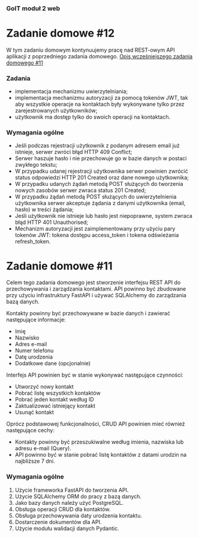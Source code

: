 ### GoIT moduł 2 web 
# Zadanie domowe #12 

W tym zadaniu domowym kontynuujemy pracę nad REST-owym API aplikacji z poprzedniego zadania domowego. [Opis wcześniejszego zadania domowego #11](#zadanie-domowe-11)

### Zadania
* implementacja mechanizmu uwierzytelniania;
* implementacja mechanizmu autoryzacji za pomocą tokenów JWT, tak aby wszystkie operacje na kontaktach były wykonywane tylko przez zarejestrowanych użytkowników;
* użytkownik ma dostęp tylko do swoich operacji na kontaktach.

### Wymagania ogólne
* Jeśli podczas rejestracji użytkownik z podanym adresem email już istnieje, serwer zwróci błąd HTTP 409 Conflict;
* Serwer haszuje hasło i nie przechowuje go w bazie danych w postaci zwykłego tekstu;
* W przypadku udanej rejestracji użytkownika serwer powinien zwrócić status odpowiedzi HTTP 201 Created oraz dane nowego użytkownika;
* W przypadku udanych żądań metodą POST służących do tworzenia nowych zasobów serwer zwraca status 201 Created;
* W przypadku żądań metodą POST służących do uwierzytelnienia użytkownika serwer akceptuje żądania z danymi użytkownika (email, hasło) w treści żądania;
* Jeśli użytkownik nie istnieje lub hasło jest niepoprawne, system zwraca błąd HTTP 401 Unauthorised;
* Mechanizm autoryzacji jest zaimplementowany przy użyciu pary tokenów JWT: tokena dostępu access_token i tokena odświeżania refresh_token.


  
# Zadanie domowe #11

Celem tego zadania domowego jest stworzenie interfejsu REST API do przechowywania i zarządzania kontaktami. API powinno być zbudowane przy użyciu infrastruktury FastAPI i używać SQLAlchemy do zarządzania bazą danych.

Kontakty powinny być przechowywane w bazie danych i zawierać następujące informacje:
* Imię
* Nazwisko
* Adres e-mail
* Numer telefonu
* Datę urodzenia
* Dodatkowe dane (opcjonalnie)

Interfejs API powinien być w stanie wykonywać następujące czynności:
* Utworzyć nowy kontakt
* Pobrać listę wszystkich kontaktów
* Pobrać jeden kontakt według ID
* Zaktualizować istniejący kontakt
* Usunąć kontakt

Oprócz podstawowej funkcjonalności, CRUD API powinien mieć również następujące cechy:
* Kontakty powinny być przeszukiwalne według imienia, nazwiska lub adresu e-mail (Query).
* API powinno być w stanie pobrać listę kontaktów z datami urodzin na najbliższe 7 dni.

### Wymagania ogólne
1. Użycie frameworka FastAPI do tworzenia API.
2. Użycie SQLAlchemy ORM do pracy z bazą danych.
3. Jako bazy danych należy użyć PostgreSQL.
4. Obsługa operacji CRUD dla kontaktów.
5. Obsługa przechowywania daty urodzenia kontaktu.
6. Dostarczenie dokumentów dla API.
7. Użycie modułu walidacji danych Pydantic.
